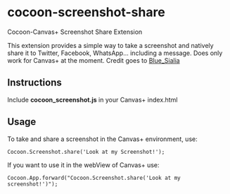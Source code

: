 # cocoon-screenshot-share
Cocoon-Canvas+ Screenshot Share Extension

This extension provides a simple way to take a screenshot and natively share it to Twitter, Facebook, WhatsApp... including a message.
Does only work for Canvas+ at the moment. Credit goes to 
[Blue_Sialia](https://forums.cocoon.io/users/Blue_Sialia)

## Instructions
Include **cocoon_screenshot.js** in your Canvas+ index.html

## Usage
To take and share a screenshot in the Canvas+ environment, use:
```
Cocoon.Screenshot.share('Look at my Screenshot!');
```
If you want to use it in the webView of Canvas+ use:
```
Cocoon.App.forward("Cocoon.Screenshot.share('Look at my screenshot!')");
```
